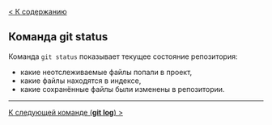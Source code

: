 [< К содержанию](./readme.md)

## Команда git status

Команда `git status` показывает текущее состояние репозитория:

- какие неотслеживаемые файлы попали в проект,
- какие файлы находятся в индексе,
- какие сохранённые файлы были изменены в репозитории.

---

[К следующей команде (**git log**) >](./log.md)
